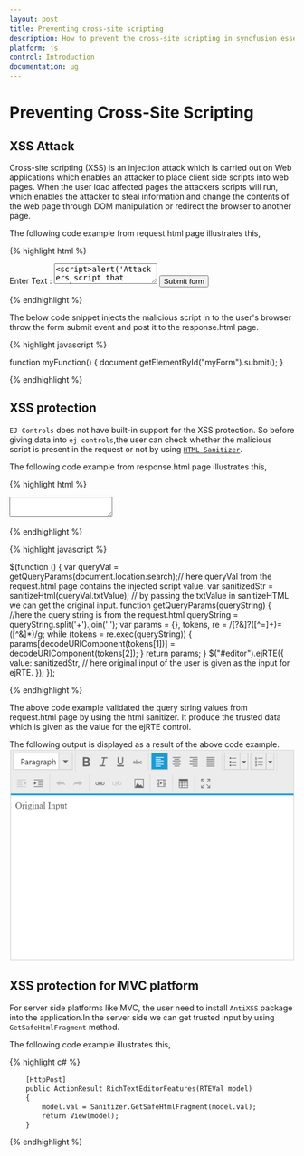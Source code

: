 ```yaml
---
layout: post
title: Preventing cross-site scripting
description: How to prevent the cross-site scripting in syncfusion essential js widgets during application loading or dynamically.
platform: js
control: Introduction
documentation: ug
---
```


# Preventing Cross-Site Scripting

## XSS Attack

Cross-site scripting (XSS) is an injection attack which is carried out on Web applications which enables an attacker to place client side scripts into web pages. When the user load affected pages the attackers scripts will run, which enables the attacker to steal information and change the contents of the web page through DOM manipulation or redirect the browser to another page.

The following code example from request.html page illustrates this,

{% highlight html %}

<form id="myForm" action="response.html">
        Enter Text : <textarea name="txtValue"><script>alert('Attackers script that gather user information');</script>Original Input</textarea>
        <input type="button" onclick="myFunction()" value="Submit form"></input>
    </form>

 {% endhighlight %}

The below code snippet injects the malicious script in to the user's browser throw the form submit event and post it to the response.html page.

{% highlight javascript %}

   function myFunction() {
            document.getElementById("myForm").submit();
        }

{% endhighlight %}

## XSS protection

`EJ Controls` does not have built-in support for the XSS protection. So before giving data into `ej controls`,the user can check whether the malicious script is present in the request or not by using [`HTML Sanitizer`](https://www.npmjs.com/package/sanitize-html "HTML Sanitizer").

The following code example from response.html page illustrates this,

{% highlight html %}

<body>
    <textarea id="editor"></textarea>
 </body>

{% endhighlight %}   


{% highlight javascript %}
 
 $(function () {
            var queryVal = getQueryParams(document.location.search);// here queryVal from the request.html page contains the injected script value.
            var sanitizedStr = sanitizeHtml(queryVal.txtValue); // by passing the txtValue in sanitizeHTML we can get the original input.
            function getQueryParams(queryString) {  //here the query string is from the request.html 
                queryString = queryString.split('+').join(' ');
                var params = {}, tokens, re = /[?&]?([^=]+)=([^&]*)/g;
                while (tokens = re.exec(queryString)) {
                    params[decodeURIComponent(tokens[1])] = decodeURIComponent(tokens[2]);
                }
                return params;
            }
            $("#editor").ejRTE({
                value: sanitizedStr, // here original input of the user is given as the input for ejRTE.
            });
        });
 
{% endhighlight %}

The above code example validated the query string values from request.html page by using the html sanitizer. It produce the trusted data which is given as the value for the ejRTE control.

The following output is displayed as a result of the above code example.
![](XSS-Security_images/rte.png)

## XSS protection for MVC platform

For server side platforms like MVC, the user need to install `AntiXSS` package into the application.In the server side we can get trusted input by using `GetSafeHtmlFragment` method. 

The following code example illustrates this,

{% highlight c# %}

        [HttpPost]
        public ActionResult RichTextEditorFeatures(RTEVal model)
        {
            model.val = Sanitizer.GetSafeHtmlFragment(model.val);
            return View(model);
        }

{% endhighlight %}        